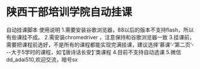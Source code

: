 # 陕西干部培训学院自动挂课
自动挂课脚本
使用说明
1.需要安装谷歌浏览器，88以后的版本不支持flash，所以有些课挂不成。
2.需安装chromedriver ，注意保持和谷歌浏览器一致
3.挂课前，需要把课程前选好，不是所有的课程都能实现完满挂课，建议选择‘慕课’-‘第二页’---大于5学时的课程，如‘【唐诗话长安】’类课程
4.目前不支持自动选课
5.微信dd_adai510,欢迎交流，暗号sx
